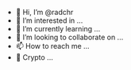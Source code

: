 - 👋 Hi, I’m @radchr
- 👀 I’m interested in ...
- 🌱 I’m currently learning ...
- 💞️ I’m looking to collaborate on ...
- 📫 How to reach me ...
- :key: Crypto ...
<!---
radchr/radchr is a ✨ special ✨ repository because its `README.md` (this file) appears on your GitHub profile.
You can click the Preview link to take a look at your changes.

emoji  -- https://www.webfx.com/tools/emoji-cheat-sheet/
https://gist.github.com/rxaviers/7360908
--->
